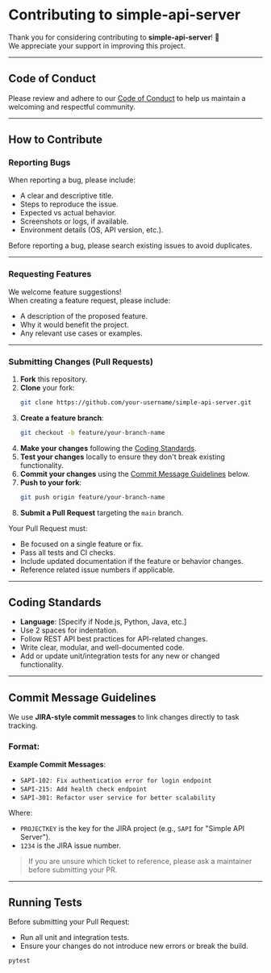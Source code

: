 # Contributing to simple-api-server

Thank you for considering contributing to **simple-api-server**! 🎉  
We appreciate your support in improving this project.

---

## Code of Conduct

Please review and adhere to our [Code of Conduct](CODE_OF_CONDUCT.md) to help us maintain a welcoming and respectful community.

---

## How to Contribute

### Reporting Bugs

When reporting a bug, please include:
- A clear and descriptive title.
- Steps to reproduce the issue.
- Expected vs actual behavior.
- Screenshots or logs, if available.
- Environment details (OS, API version, etc.).

Before reporting a bug, please search existing issues to avoid duplicates.

---

### Requesting Features

We welcome feature suggestions!  
When creating a feature request, please include:
- A description of the proposed feature.
- Why it would benefit the project.
- Any relevant use cases or examples.

---

### Submitting Changes (Pull Requests)

1. **Fork** this repository.
2. **Clone** your fork:
    ```bash
    git clone https://github.com/your-username/simple-api-server.git
    ```
3. **Create a feature branch**:
    ```bash
    git checkout -b feature/your-branch-name
    ```
4. **Make your changes** following the [Coding Standards](#coding-standards).
5. **Test your changes** locally to ensure they don't break existing functionality.
6. **Commit your changes** using the [Commit Message Guidelines](#commit-message-guidelines) below.
7. **Push to your fork**:
    ```bash
    git push origin feature/your-branch-name
    ```
8. **Submit a Pull Request** targeting the `main` branch.

Your Pull Request must:
- Be focused on a single feature or fix.
- Pass all tests and CI checks.
- Include updated documentation if the feature or behavior changes.
- Reference related issue numbers if applicable.

---

## Coding Standards

- **Language**: [Specify if Node.js, Python, Java, etc.]
- Use 2 spaces for indentation.
- Follow REST API best practices for API-related changes.
- Write clear, modular, and well-documented code.
- Add or update unit/integration tests for any new or changed functionality.

---

## Commit Message Guidelines

We use **JIRA-style commit messages** to link changes directly to task tracking.

### Format:

**Example Commit Messages**:
- `SAPI-102: Fix authentication error for login endpoint`
- `SAPI-215: Add health check endpoint`
- `SAPI-301: Refactor user service for better scalability`

Where:
- `PROJECTKEY` is the key for the JIRA project (e.g., `SAPI` for "Simple API Server").
- `1234` is the JIRA issue number.

> If you are unsure which ticket to reference, please ask a maintainer before submitting your PR.

---

## Running Tests

Before submitting your Pull Request:
- Run all unit and integration tests.
- Ensure your changes do not introduce new errors or break the build.

```bash
pytest
```
